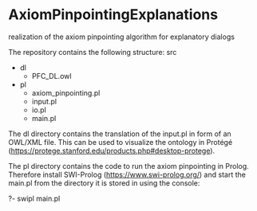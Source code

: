 # AxiomPinpointingExplanations
realization of the axiom pinpointing algorithm for explanatory dialogs

The repository contains the following structure:
src
 + dl
   - PFC_DL.owl
 + pl
   - axiom_pinpointing.pl
   - input.pl
   - io.pl
   - main.pl

The dl directory contains the translation of the input.pl in form of an OWL/XML file.
This can be used to visualize the ontology in Protégé 
(https://protege.stanford.edu/products.php#desktop-protege).

The pl directory contains the code to run the axiom pinpointing in Prolog.
Therefore install SWI-Prolog (https://www.swi-prolog.org/) and 
start the main.pl from the directory it is stored in using the console:

?- swipl main.pl
